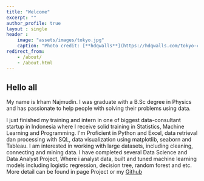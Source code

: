 ```yaml
---
title: "Welcome"
excerpt: ""
author_profile: true
layout : single
header :
    image: "assets/images/tokyo.jpg"
    caption: "Photo credit: [**hdqwalls**](https://hdqwalls.com/tokyo-cityscape-anime-4k-wallpaper)"
redirect_from: 
    - /about/
    - /about.html
---
```


## Hello all
My name is Irham Najmudin. I was graduate with a B.Sc degree in Physics and has passionate to help people with solving their problems using data.

I just finished my training and intern in one of biggest data-consultant startup in Indonesia where I receive solid training in Statistics, Machine Learning and Programming. I'm Proficient in Python and Excel, data retrieval dan processing with SQL, data visualization using matplotlib, seaborn and Tableau. I am interested in working with large datasets, including cleaning, connecting and mining data. I have completed several Data Science and Data Analyst Project, Where i analyst data, built and tuned machine learning models including logistic regression, decision tree, random forest and etc. More detail can be found in page Project or my [Github](https://github.com/irhamnaj/)
 



